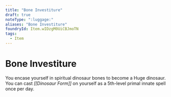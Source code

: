 ```yaml
---
title: "Bone Investiture"
draft: true
noteType: ":luggage:"
aliases: "Bone Investiture"
foundryId: Item.wIDzgM0UiCBJmoTN
tags:
  - Item
---
```


# Bone Investiture

You encase yourself in spiritual dinosaur bones to become a Huge dinosaur. You can cast _[[Dinosaur Form]]_ on yourself as a 5th-level primal innate spell once per day.
